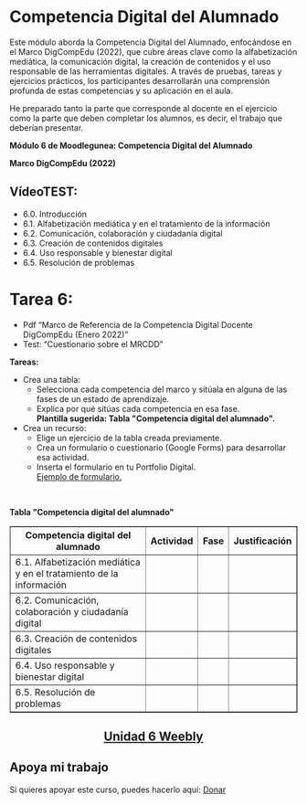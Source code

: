 # Competencia Digital del Alumnado
Este módulo aborda la Competencia Digital del Alumnado, enfocándose en el Marco DigCompEdu (2022), que cubre áreas clave como la alfabetización mediática, la comunicación digital, la creación de contenidos y el uso responsable de las herramientas digitales. A través de pruebas, tareas y ejercicios prácticos, los participantes desarrollarán una comprensión profunda de estas competencias y su aplicación en el aula.


He preparado tanto la parte que corresponde al docente en el ejercicio como la parte que deben completar los alumnos, es decir, el trabajo que deberían presentar.

**Módulo 6 de Moodlegunea: Competencia Digital del Alumnado**

**Marco DigCompEdu (2022)**

## VídeoTEST:
- 6.0. Introducción
- 6.1. Alfabetización mediática y en el tratamiento de la información
- 6.2. Comunicación, colaboración y ciudadanía digital
- 6.3. Creación de contenidos digitales
- 6.4. Uso responsable y bienestar digital
- 6.5. Resolución de problemas

# Tarea 6:
  - Pdf “Marco de Referencia de la Competencia Digital Docente DigCompEdu (Enero 2022)”
  - Test: “Cuestionario sobre el MRCDD”

**Tareas:**
  - Crea una tabla:
    - Selecciona cada competencia del marco y sitúala en alguna de las fases de un estado de aprendizaje.
    - Explica por qué sitúas cada competencia en esa fase.
      </br>
      **Plantilla sugerida: Tabla "Competencia digital del alumnado".**
      </br>
  - Crea un recurso:
      - Elige un ejercicio de la tabla creada previamente.
      - Crea un formulario o cuestionario (Google Forms) para desarrollar esa actividad.
      - Inserta el formulario en tu Portfolio Digital.
        </br>
        [Ejemplo de formulario.](https://forms.gle/Kq2M4Ts2uKzwMccR7)
</br>

**Tabla "Competencia digital del alumnado"**
<table align="center" border="1" cellpadding="6" cellspacing="0">
  <thead>
    <tr>
      <th>Competencia digital del alumnado</th>
      <th>Actividad</th>
      <th>Fase</th>
      <th>Justificación</th>
    </tr>
  </thead>
  <tbody>
    <tr>
      <td>6.1. Alfabetización mediática y en el tratamiento de la información</td>
      <td></td>
      <td></td>
      <td></td>
    </tr>
    <tr>
      <td>6.2. Comunicación, colaboración y ciudadanía digital</td>
      <td></td>
      <td></td>
      <td></td>
    </tr>
    <tr>
      <td>6.3. Creación de contenidos digitales</td>
      <td></td>
      <td></td>
      <td></td>
    </tr>
    <tr>
      <td>6.4. Uso responsable y bienestar digital</td>
      <td></td>
      <td></td>
      <td></td>
    </tr>
    <tr>
      <td>6.5. Resolución de problemas</td>
      <td></td>
      <td></td>
      <td></td>
    </tr>
  </tbody>
</table>

<h2 align="center"><a href="https://erikdiazfernandez.weebly.com/competenciadigitaldelalumnado.html">Unidad 6 Weebly</a></h2>

## Apoya mi trabajo
Si quieres apoyar este curso, puedes hacerlo aquí: [Donar](https://paypal.me/eriksenwolf?locale.x=es_ES&country.x=ES)
